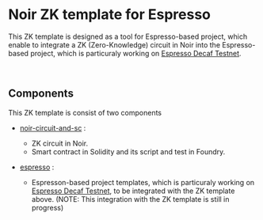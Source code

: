 # Noir ZK template for Espresso

This ZK template is designed as a tool for Espresso-based project, which enable to integrate a ZK (Zero-Knowledge) circuit in Noir into the Espresso-based project, which is particuraly working on [Espresso Decaf Testnet](https://docs.espressosys.com/network/releases/testnets/decaf-testnet).


<br>

## Components

This ZK template is consist of two components
- [noir-circuit-and-sc](https://github.com/masaun/noir-zk-template-for-espresso/tree/main/noir-circuit-and-sc) :
  - ZK circuit in Noir.
  - Smart contract in Solidity and its script and test in Foundry.

- [espresso](https://github.com/masaun/noir-zk-template-for-espresso/tree/main/espresso) :
  - Espresson-based project templates, which is particuraly working on [Espresso Decaf Testnet](https://docs.espressosys.com/network/releases/testnets/decaf-testnet), to be integrated with the ZK template above. (NOTE: This integration with the ZK template is still in progress)

